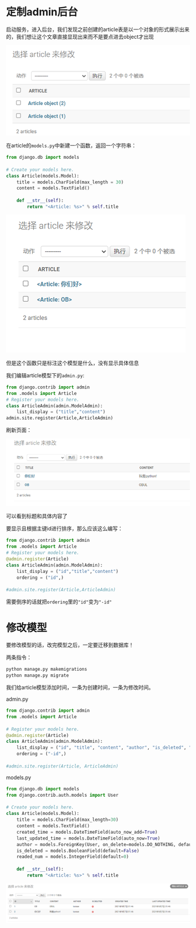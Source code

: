 # 定制admin后台

启动服务，进入后台，我们发现之前创建的article表是以一个对象的形式展示出来的，我们想让这个文章直接显现出来而不是要点进去object才出现

![](1.Png)

在article的`models.py`中新建一个函数，返回一个字符串：

```python
from django.db import models

# Create your models here.
class Article(models.Model):
    title = models.CharField(max_length = 30)
    content = models.TextField()
    
    def __str__(self):
        return "<Article: %s>" % self.title

```

![](2.png)

但是这个函数只是标注这个模型是什么，没有显示具体信息

我们编辑article模型下的`admin.py`:

```python
from django.contrib import admin
from .models import Article
# Register your models here.
class ArticleAdmin(admin.ModelAdmin):
    list_display = ("title","content")
admin.site.register(Article,ArticleAdmin)
```

刷新页面：

![](3.PNG)

可以看到标题和具体内容了

要显示且根据主键id进行排序，那么应该这么编写：

```python
from django.contrib import admin
from .models import Article
# Register your models here.
@admin.register(Article)
class ArticleAdmin(admin.ModelAdmin):
    list_display = ("id","title","content")
    ordering = ("id",)

#admin.site.register(Article,ArticleAdmin)
```

需要倒序的话就把`ordering`里的`"id"`变为`"-id"`

# 修改模型

要修改模型的话，改完模型之后，一定要迁移到数据库！

两条指令：

```python
python manage.py makemigrations
python manage.py migrate
```

我们给article模型添加时间，一条为创建时间，一条为修改时间。

admin.py

```python
from django.contrib import admin
from .models import Article

# Register your models here.
@admin.register(Article)
class ArticleAdmin(admin.ModelAdmin):
    list_display = ("id", "title", "content", "author", "is_deleted", "created_time", "last_updated_time")
    ordering = ("-id",)

#admin.site.register(Article, ArticleAdmin)
```

models.py

```python
from django.db import models
from django.contrib.auth.models import User

# Create your models here.
class Article(models.Model):
    title = models.CharField(max_length=30)
    content = models.TextField()
    created_time = models.DateTimeField(auto_now_add=True)
    last_updated_time = models.DateTimeField(auto_now=True)
    author = models.ForeignKey(User, on_delete=models.DO_NOTHING, default=1)
    is_deleted = models.BooleanField(default=False)
    readed_num = models.IntegerField(default=0)

    def __str__(self):
        return "<Article: %s>" % self.title
```

![](4.png)

